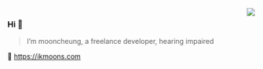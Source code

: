 <img align="right" src="https://github-readme-stats.vercel.app/api?username=mooncheung&show_icons=true&icon_color=805AD5&text_color=718096&bg_color=ffffff&hide_title=true" />

### Hi 👋

> I’m mooncheung, a freelance developer, hearing impaired

🔗 https://ikmoons.com

<!--
**MoonCheung/mooncheung** is a ✨ _special_ ✨ repository because its `README.md` (this file) appears on your GitHub profile.

Here are some ideas to get you started:

- 🔭 I’m currently working on ...
- 🌱 I’m currently learning ...
- 👯 I’m looking to collaborate on ...
- 🤔 I’m looking for help with ...
- 💬 Ask me about ...
- 📫 How to reach me: ...
- 😄 Pronouns: ...
- ⚡ Fun fact: ...
-->
